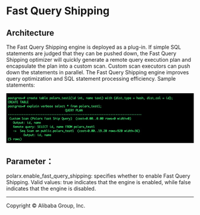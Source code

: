 # Fast Query Shipping

## Architecture
The Fast Query Shipping engine is deployed as a plug-in. If simple SQL statements are judged that they can be pushed down, the Fast Query Shipping optimizer will quickly generate a remote query execution plan and encapsulate the plan into a custom scan. Custom scan executors can push down the statements in parallel. The Fast Query Shipping engine improves query optimization and SQL statement processing efficiency. Sample statements:

<img src="explain_fqs.png" alt="Explain Fast Query Shipping" width="600"/>

## Parameter：

polarx.enable_fast_query_shipping: specifies whether to enable Fast Query Shipping. Valid values: true indicates that the engine is enabled, while false indicates that the engine is disabled.


___

Copyright © Alibaba Group, Inc.
